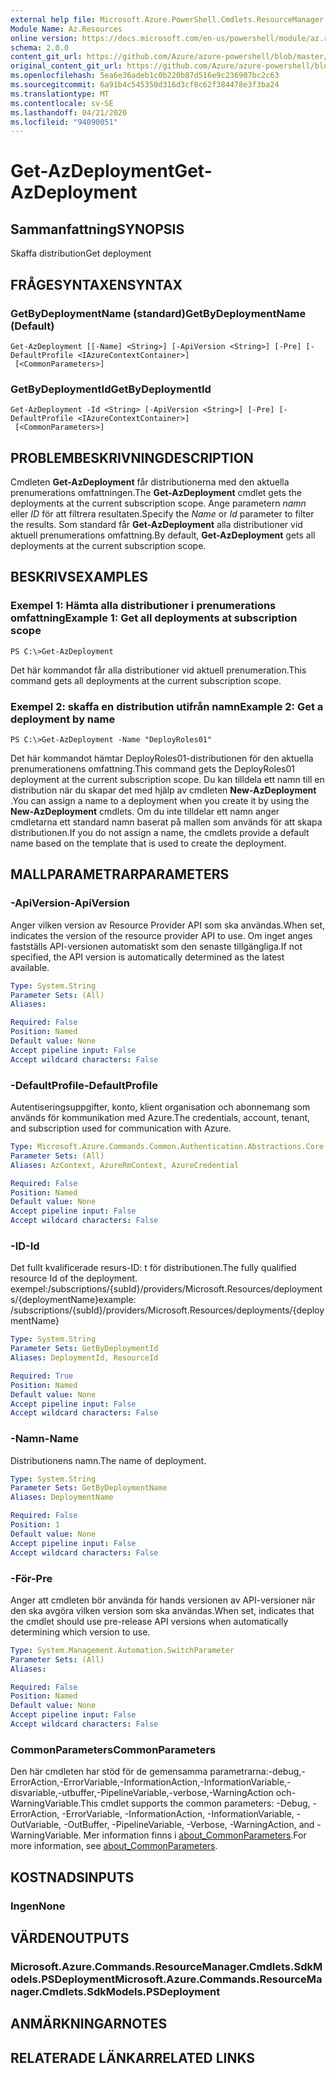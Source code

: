 ```yaml
---
external help file: Microsoft.Azure.PowerShell.Cmdlets.ResourceManager.dll-Help.xml
Module Name: Az.Resources
online version: https://docs.microsoft.com/en-us/powershell/module/az.resources/get-azdeployment
schema: 2.0.0
content_git_url: https://github.com/Azure/azure-powershell/blob/master/src/Resources/Resources/help/Get-AzDeployment.md
original_content_git_url: https://github.com/Azure/azure-powershell/blob/master/src/Resources/Resources/help/Get-AzDeployment.md
ms.openlocfilehash: 5ea6e36adeb1c0b220b87d516e9c236907bc2c63
ms.sourcegitcommit: 6a91b4c545350d316d3cf8c62f384478e3f3ba24
ms.translationtype: MT
ms.contentlocale: sv-SE
ms.lasthandoff: 04/21/2020
ms.locfileid: "94090051"
---
```

# <span data-ttu-id="ab0dc-101">Get-AzDeployment</span><span class="sxs-lookup"><span data-stu-id="ab0dc-101">Get-AzDeployment</span></span>

## <span data-ttu-id="ab0dc-102">Sammanfattning</span><span class="sxs-lookup"><span data-stu-id="ab0dc-102">SYNOPSIS</span></span>
<span data-ttu-id="ab0dc-103">Skaffa distribution</span><span class="sxs-lookup"><span data-stu-id="ab0dc-103">Get deployment</span></span>

## <span data-ttu-id="ab0dc-104">FRÅGESYNTAXEN</span><span class="sxs-lookup"><span data-stu-id="ab0dc-104">SYNTAX</span></span>

### <span data-ttu-id="ab0dc-105">GetByDeploymentName (standard)</span><span class="sxs-lookup"><span data-stu-id="ab0dc-105">GetByDeploymentName (Default)</span></span>
```
Get-AzDeployment [[-Name] <String>] [-ApiVersion <String>] [-Pre] [-DefaultProfile <IAzureContextContainer>]
 [<CommonParameters>]
```

### <span data-ttu-id="ab0dc-106">GetByDeploymentId</span><span class="sxs-lookup"><span data-stu-id="ab0dc-106">GetByDeploymentId</span></span>
```
Get-AzDeployment -Id <String> [-ApiVersion <String>] [-Pre] [-DefaultProfile <IAzureContextContainer>]
 [<CommonParameters>]
```

## <span data-ttu-id="ab0dc-107">PROBLEMBESKRIVNING</span><span class="sxs-lookup"><span data-stu-id="ab0dc-107">DESCRIPTION</span></span>
<span data-ttu-id="ab0dc-108">Cmdleten **Get-AzDeployment** får distributionerna med den aktuella prenumerations omfattningen.</span><span class="sxs-lookup"><span data-stu-id="ab0dc-108">The **Get-AzDeployment** cmdlet gets the deployments at the current subscription scope.</span></span>
<span data-ttu-id="ab0dc-109">Ange parametern *namn* eller *ID* för att filtrera resultaten.</span><span class="sxs-lookup"><span data-stu-id="ab0dc-109">Specify the *Name* or *Id* parameter to filter the results.</span></span>
<span data-ttu-id="ab0dc-110">Som standard får **Get-AzDeployment** alla distributioner vid aktuell prenumerations omfattning.</span><span class="sxs-lookup"><span data-stu-id="ab0dc-110">By default, **Get-AzDeployment** gets all deployments at the current subscription scope.</span></span>

## <span data-ttu-id="ab0dc-111">BESKRIVS</span><span class="sxs-lookup"><span data-stu-id="ab0dc-111">EXAMPLES</span></span>

### <span data-ttu-id="ab0dc-112">Exempel 1: Hämta alla distributioner i prenumerations omfattning</span><span class="sxs-lookup"><span data-stu-id="ab0dc-112">Example 1: Get all deployments at subscription scope</span></span>
```
PS C:\>Get-AzDeployment
```

<span data-ttu-id="ab0dc-113">Det här kommandot får alla distributioner vid aktuell prenumeration.</span><span class="sxs-lookup"><span data-stu-id="ab0dc-113">This command gets all deployments at the current subscription scope.</span></span>

### <span data-ttu-id="ab0dc-114">Exempel 2: skaffa en distribution utifrån namn</span><span class="sxs-lookup"><span data-stu-id="ab0dc-114">Example 2: Get a deployment by name</span></span>
```
PS C:\>Get-AzDeployment -Name "DeployRoles01"
```

<span data-ttu-id="ab0dc-115">Det här kommandot hämtar DeployRoles01-distributionen för den aktuella prenumerationens omfattning.</span><span class="sxs-lookup"><span data-stu-id="ab0dc-115">This command gets the DeployRoles01 deployment at the current subscription scope.</span></span>
<span data-ttu-id="ab0dc-116">Du kan tilldela ett namn till en distribution när du skapar det med hjälp av cmdleten **New-AzDeployment** .</span><span class="sxs-lookup"><span data-stu-id="ab0dc-116">You can assign a name to a deployment when you create it by using the **New-AzDeployment** cmdlets.</span></span>
<span data-ttu-id="ab0dc-117">Om du inte tilldelar ett namn anger cmdletarna ett standard namn baserat på mallen som används för att skapa distributionen.</span><span class="sxs-lookup"><span data-stu-id="ab0dc-117">If you do not assign a name, the cmdlets provide a default name based on the template that is used to create the deployment.</span></span>

## <span data-ttu-id="ab0dc-118">MALLPARAMETRAR</span><span class="sxs-lookup"><span data-stu-id="ab0dc-118">PARAMETERS</span></span>

### <span data-ttu-id="ab0dc-119">-ApiVersion</span><span class="sxs-lookup"><span data-stu-id="ab0dc-119">-ApiVersion</span></span>
<span data-ttu-id="ab0dc-120">Anger vilken version av Resource Provider API som ska användas.</span><span class="sxs-lookup"><span data-stu-id="ab0dc-120">When set, indicates the version of the resource provider API to use.</span></span>
<span data-ttu-id="ab0dc-121">Om inget anges fastställs API-versionen automatiskt som den senaste tillgängliga.</span><span class="sxs-lookup"><span data-stu-id="ab0dc-121">If not specified, the API version is automatically determined as the latest available.</span></span>

```yaml
Type: System.String
Parameter Sets: (All)
Aliases:

Required: False
Position: Named
Default value: None
Accept pipeline input: False
Accept wildcard characters: False
```

### <span data-ttu-id="ab0dc-122">-DefaultProfile</span><span class="sxs-lookup"><span data-stu-id="ab0dc-122">-DefaultProfile</span></span>
<span data-ttu-id="ab0dc-123">Autentiseringsuppgifter, konto, klient organisation och abonnemang som används för kommunikation med Azure.</span><span class="sxs-lookup"><span data-stu-id="ab0dc-123">The credentials, account, tenant, and subscription used for communication with Azure.</span></span>

```yaml
Type: Microsoft.Azure.Commands.Common.Authentication.Abstractions.Core.IAzureContextContainer
Parameter Sets: (All)
Aliases: AzContext, AzureRmContext, AzureCredential

Required: False
Position: Named
Default value: None
Accept pipeline input: False
Accept wildcard characters: False
```

### <span data-ttu-id="ab0dc-124">-ID</span><span class="sxs-lookup"><span data-stu-id="ab0dc-124">-Id</span></span>
<span data-ttu-id="ab0dc-125">Det fullt kvalificerade resurs-ID: t för distributionen.</span><span class="sxs-lookup"><span data-stu-id="ab0dc-125">The fully qualified resource Id of the deployment.</span></span>
<span data-ttu-id="ab0dc-126">exempel:/subscriptions/{subId}/providers/Microsoft.Resources/deployments/{deploymentName}</span><span class="sxs-lookup"><span data-stu-id="ab0dc-126">example: /subscriptions/{subId}/providers/Microsoft.Resources/deployments/{deploymentName}</span></span>

```yaml
Type: System.String
Parameter Sets: GetByDeploymentId
Aliases: DeploymentId, ResourceId

Required: True
Position: Named
Default value: None
Accept pipeline input: False
Accept wildcard characters: False
```

### <span data-ttu-id="ab0dc-127">-Namn</span><span class="sxs-lookup"><span data-stu-id="ab0dc-127">-Name</span></span>
<span data-ttu-id="ab0dc-128">Distributionens namn.</span><span class="sxs-lookup"><span data-stu-id="ab0dc-128">The name of deployment.</span></span>

```yaml
Type: System.String
Parameter Sets: GetByDeploymentName
Aliases: DeploymentName

Required: False
Position: 1
Default value: None
Accept pipeline input: False
Accept wildcard characters: False
```

### <span data-ttu-id="ab0dc-129">-För</span><span class="sxs-lookup"><span data-stu-id="ab0dc-129">-Pre</span></span>
<span data-ttu-id="ab0dc-130">Anger att cmdleten bör använda för hands versionen av API-versioner när den ska avgöra vilken version som ska användas.</span><span class="sxs-lookup"><span data-stu-id="ab0dc-130">When set, indicates that the cmdlet should use pre-release API versions when automatically determining which version to use.</span></span>

```yaml
Type: System.Management.Automation.SwitchParameter
Parameter Sets: (All)
Aliases:

Required: False
Position: Named
Default value: None
Accept pipeline input: False
Accept wildcard characters: False
```

### <span data-ttu-id="ab0dc-131">CommonParameters</span><span class="sxs-lookup"><span data-stu-id="ab0dc-131">CommonParameters</span></span>
<span data-ttu-id="ab0dc-132">Den här cmdleten har stöd för de gemensamma parametrarna:-debug,-ErrorAction,-ErrorVariable,-InformationAction,-InformationVariable,-disvariable,-utbuffer,-PipelineVariable,-verbose,-WarningAction och-WarningVariable.</span><span class="sxs-lookup"><span data-stu-id="ab0dc-132">This cmdlet supports the common parameters: -Debug, -ErrorAction, -ErrorVariable, -InformationAction, -InformationVariable, -OutVariable, -OutBuffer, -PipelineVariable, -Verbose, -WarningAction, and -WarningVariable.</span></span> <span data-ttu-id="ab0dc-133">Mer information finns i [about_CommonParameters](http://go.microsoft.com/fwlink/?LinkID=113216).</span><span class="sxs-lookup"><span data-stu-id="ab0dc-133">For more information, see [about_CommonParameters](http://go.microsoft.com/fwlink/?LinkID=113216).</span></span>

## <span data-ttu-id="ab0dc-134">KOSTNADS</span><span class="sxs-lookup"><span data-stu-id="ab0dc-134">INPUTS</span></span>

### <span data-ttu-id="ab0dc-135">Ingen</span><span class="sxs-lookup"><span data-stu-id="ab0dc-135">None</span></span>

## <span data-ttu-id="ab0dc-136">VÄRDEN</span><span class="sxs-lookup"><span data-stu-id="ab0dc-136">OUTPUTS</span></span>

### <span data-ttu-id="ab0dc-137">Microsoft.Azure.Commands.ResourceManager.Cmdlets.SdkModels.PSDeployment</span><span class="sxs-lookup"><span data-stu-id="ab0dc-137">Microsoft.Azure.Commands.ResourceManager.Cmdlets.SdkModels.PSDeployment</span></span>

## <span data-ttu-id="ab0dc-138">ANMÄRKNINGAR</span><span class="sxs-lookup"><span data-stu-id="ab0dc-138">NOTES</span></span>

## <span data-ttu-id="ab0dc-139">RELATERADE LÄNKAR</span><span class="sxs-lookup"><span data-stu-id="ab0dc-139">RELATED LINKS</span></span>
